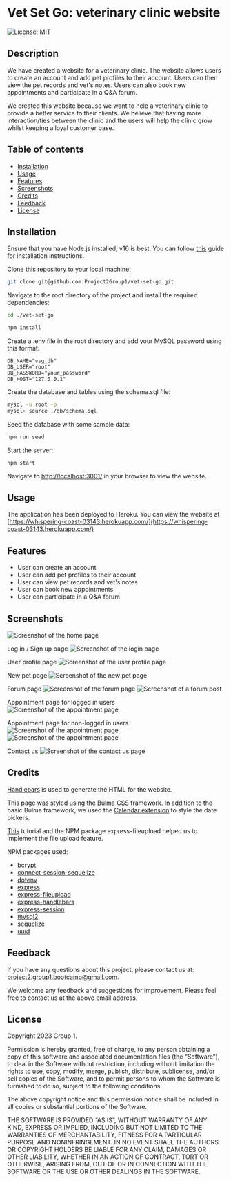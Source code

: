 # Vet Set Go: veterinary clinic website

![License: MIT](https://img.shields.io/badge/License-MIT-yellow.svg)

## Description

We have created a website for a veterinary clinic. The website allows users to create an account and add pet profiles to their account. Users can then view the pet records and vet's notes. Users can also book new appointments and participate in a Q&A forum.

We created this website because we want to help a veterinary clinic to provide a better service to their clients. We believe that having more interaction/ties between the clinic and the users will help the clinic grow whilst keeping a loyal customer base.

## Table of contents

- [Installation](#installation)
- [Usage](#usage)
- [Features](#features)
- [Screenshots](#screenshots)
- [Credits](#credits)
- [Feedback](#feedback)
- [License](#license)

## Installation

Ensure that you have Node.js installed, v16 is best. You can follow [this](https://coding-boot-camp.github.io/full-stack/nodejs/how-to-install-nodejs) guide for installation instructions.

Clone this repository to your local machine:

```bash
git clone git@github.com:Project2Group1/vet-set-go.git
```

Navigate to the root directory of the project and install the required dependencies:

```bash
cd ./vet-set-go
```

```bash
npm install
```

Create a .env file in the root directory and add your MySQL password using this format:

```.env
DB_NAME="vsg_db"
DB_USER="root"
DB_PASSWORD="your_password"
DB_HOST="127.0.0.1"
```

Create the database and tables using the schema.sql file:

```bash
mysql -u root -p
mysql> source ./db/schema.sql
```

Seed the database with some sample data:

```bash
npm run seed
```

Start the server:

```bash
npm start
```

Navigate to [http://localhost:3001/](http://localhost:3001/) in your browser to view the website.

## Usage

The application has been deployed to Heroku. You can view the website at [https://whispering-coast-03143.herokuapp.com/](https://whispering-coast-03143.herokuapp.com/)

## Features

- User can create an account
- User can add pet profiles to their account
- User can view pet records and vet's notes
- User can book new appointments
- User can participate in a Q&A forum

## Screenshots

![Screenshot of the home page](./public/images/screenshots/homepage.png)

Log in / Sign up page
![Screenshot of the login page](./public/images/screenshots/login-signup.png)

User profile page
![Screenshot of the user profile page](./public/images/screenshots/user-profile.png)

New pet page
![Screenshot of the new pet page](./public/images/screenshots/new-pet.png)

Forum page
![Screenshot of the forum page](./public/images/screenshots/forum-summary.png)
![Screenshot of a forum post](./public/images/screenshots/forum-post.png)

Appointment page for logged in users
![Screenshot of the appointment page](./public/images/screenshots/appointment-user.png)

Appointment page for non-logged in users
![Screenshot of the appointment page](./public/images/screenshots/appointment-guest.png)
![Screenshot of the appointment page](./public/images/screenshots/appointment-guest2.png)

Contact us
![Screenshot of the contact us page](./public/images/screenshots/contact-us.png)

## Credits

[Handlebars](https://handlebarsjs.com/) is used to generate the HTML for the website.

This page was styled using the [Bulma](https://bulma.io/) CSS framework. In addition to the basic Bulma framework, we used the [Calendar extension](https://wikiki.github.io/components/calendar/) to style the date pickers.

[This](https://github.com/richardgirges/express-fileupload/tree/master/example#basic-file-upload) tutorial and the NPM package express-fileupload helped us to implement the file upload feature.

NPM packages used:

- [bcrypt](https://www.npmjs.com/package/bcrypt)
- [connect-session-sequelize](https://www.npmjs.com/package/connect-session-sequelize)
- [dotenv](https://www.npmjs.com/package/dotenv)
- [express](https://www.npmjs.com/package/express)
- [express-fileupload](https://www.npmjs.com/package/express-fileupload)
- [express-handlebars](https://www.npmjs.com/package/express-handlebars)
- [express-session](https://www.npmjs.com/package/express-session)
- [mysql2](https://www.npmjs.com/package/mysql2)
- [sequelize](https://www.npmjs.com/package/sequelize)
- [uuid](https://www.npmjs.com/package/uuid)

## Feedback

If you have any questions about this project, please contact us at: project2.group1.bootcamp@gmail.com.

We welcome any feedback and suggestions for improvement. Please feel free to contact us at the above email address.

## License

Copyright 2023 Group 1.

Permission is hereby granted, free of charge, to any person obtaining a copy of this software and associated documentation files (the “Software”), to deal in the Software without restriction, including without limitation the rights to use, copy, modify, merge, publish, distribute, sublicense, and/or sell copies of the Software, and to permit persons to whom the Software is furnished to do so, subject to the following conditions:

The above copyright notice and this permission notice shall be included in all copies or substantial portions of the Software.

THE SOFTWARE IS PROVIDED “AS IS”, WITHOUT WARRANTY OF ANY KIND, EXPRESS OR IMPLIED, INCLUDING BUT NOT LIMITED TO THE WARRANTIES OF MERCHANTABILITY, FITNESS FOR A PARTICULAR PURPOSE AND NONINFRINGEMENT. IN NO EVENT SHALL THE AUTHORS OR COPYRIGHT HOLDERS BE LIABLE FOR ANY CLAIM, DAMAGES OR OTHER LIABILITY, WHETHER IN AN ACTION OF CONTRACT, TORT OR OTHERWISE, ARISING FROM, OUT OF OR IN CONNECTION WITH THE SOFTWARE OR THE USE OR OTHER DEALINGS IN THE SOFTWARE.
